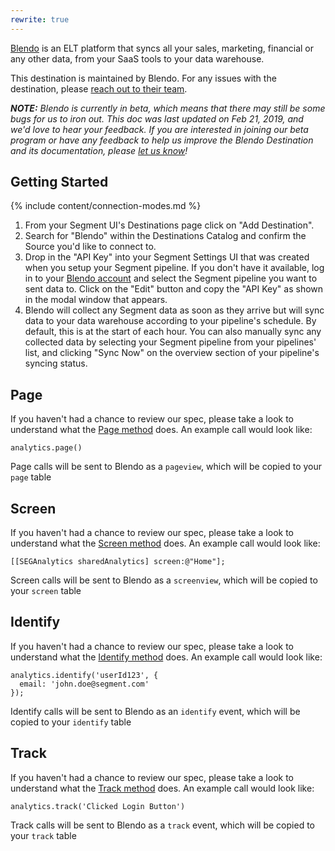 ```yaml
---
rewrite: true
---
```


[Blendo](https://www.blendo.co/?utm_source=segmentio&utm_medium=docs&utm_campaign=partners) is an ELT platform that syncs all your sales, marketing, financial or any other data, from your SaaS tools to your data warehouse.

This destination is maintained by Blendo. For any issues with the destination, please [reach out to their team](mailto:help@blendo.co).

_**NOTE:** Blendo is currently in beta, which means that there may still be some bugs for us to iron out. This doc was last updated on Feb 21, 2019, and we'd love to hear your feedback. If you are interested in joining our beta program or have any feedback to help us improve the Blendo Destination and its documentation, please [let us know](mailto:help@blendo.co)!_


## Getting Started

{% include content/connection-modes.md %}

1. From your Segment UI's Destinations page click on "Add Destination".
2. Search for "Blendo" within the Destinations Catalog and confirm the Source you'd like to connect to.
3. Drop in the "API Key" into your Segment Settings UI that was created when you setup your Segment pipeline. If you don't have it available, log in to your [Blendo account](https://app.blendo.co) and select the Segment pipeline you want to sent data to. Click on the "Edit" button and copy the "API Key" as shown in the modal window that appears.
4. Blendo will collect any Segment data as soon as they arrive but will sync data to your data warehouse according to your pipeline's schedule. By default, this is at the start of each hour. You can also manually sync any collected data by selecting your Segment pipeline from your pipelines' list, and clicking "Sync Now" on the overview section of your pipeline's syncing status.


## Page

If you haven't had a chance to review our spec, please take a look to understand what the [Page method](https://segment.com/docs/spec/page/) does. An example call would look like:

```
analytics.page()
```

Page calls will be sent to Blendo as a `pageview`, which will be copied to your `page` table


## Screen

If you haven't had a chance to review our spec, please take a look to understand what the [Screen method](https://segment.com/docs/spec/page/) does. An example call would look like:

```
[[SEGAnalytics sharedAnalytics] screen:@"Home"];
```

Screen calls will be sent to Blendo as a `screenview`, which will be copied to your `screen` table


## Identify

If you haven't had a chance to review our spec, please take a look to understand what the [Identify method](https://segment.com/docs/spec/identify/) does. An example call would look like:

```
analytics.identify('userId123', {
  email: 'john.doe@segment.com'
});
```

Identify calls will be sent to Blendo as an `identify` event, which will be copied to your `identify` table


## Track

If you haven't had a chance to review our spec, please take a look to understand what the [Track method](https://segment.com/docs/spec/track/) does. An example call would look like:

```
analytics.track('Clicked Login Button')
```

Track calls will be sent to Blendo as a `track` event, which will be copied to your `track` table